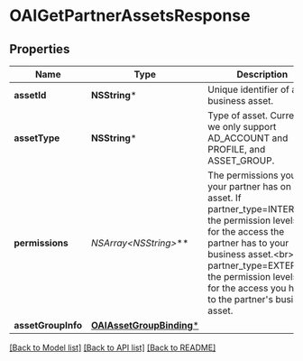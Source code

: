 # OAIGetPartnerAssetsResponse

## Properties
Name | Type | Description | Notes
------------ | ------------- | ------------- | -------------
**assetId** | **NSString*** | Unique identifier of a business asset. | [optional] 
**assetType** | **NSString*** | Type of asset. Currently we only support AD_ACCOUNT and PROFILE, and ASSET_GROUP. | [optional] 
**permissions** | **NSArray&lt;NSString*&gt;*** | The permissions you or your partner has on the asset. If partner_type&#x3D;INTERNAL, the permission levels are for the access the partner has to your business asset.&lt;br&gt; If partner_type&#x3D;EXTERNAL, the permission levels are for the access you have to the partner&#39;s business asset. | [optional] 
**assetGroupInfo** | [**OAIAssetGroupBinding***](OAIAssetGroupBinding.md) |  | [optional] 

[[Back to Model list]](../README.md#documentation-for-models) [[Back to API list]](../README.md#documentation-for-api-endpoints) [[Back to README]](../README.md)



